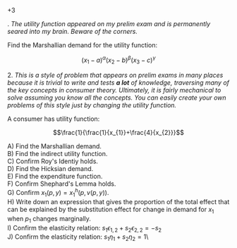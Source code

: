 +3

. *The utility function appeared on my prelim exam and is permanently seared into my brain. Beware of the corners.*

Find the Marshallian demand for the utility function:

$$\left(x_{1}-a\right)^{\alpha}\left(x_{2}-b\right)^{\beta}\left(x_{3}-c\right)^{\gamma}$$

2\. *This is a style of problem that appears on prelim exams in many places because it is trivial to write and tests* ***a lot*** *of knowledge, traversing many of the key concepts in consumer theory. Ultimately, it is fairly mechanical to solve assuming you know all the concepts. You can easily create your own problems of this style just by changing the utility function.*

A consumer has utility function:

$$\frac{1}{\frac{1}{x_{1}}+\frac{4}{x_{2}}}$$

A\) Find the Marshallian demand.\
B) Find the indirect utility function.\
C) Confirm Roy's Identiy holds.\
D) Find the Hicksian demand.\
E) Find the expenditure function.\
F) Confirm Shephard's Lemma holds.\
G) Confirm $x_{1}\left(p,y\right)=x_{1}^{h}\left(p,v\left(p,y\right)\right)$.\
H) Write down an expression that gives the proportion of the total effect that can be explained by the substitution effect for change in demand for $x_{1}$ when $p_{1}$ changes marginally.\
I) Confirm the elasticity relation: $s_{1}\epsilon_{1,2}+s_{2}\epsilon_{2,2}=-s_{2}$\
J) Confirm the elasticity relation: $s_{1}\eta_{1}+s_{2}\eta_{2}=1$\
